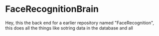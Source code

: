 # FaceRecognitionBrain

Hey, this the back end for a earlier repository named "FaceRecognition", this does all the things like sotring data in the database and all
